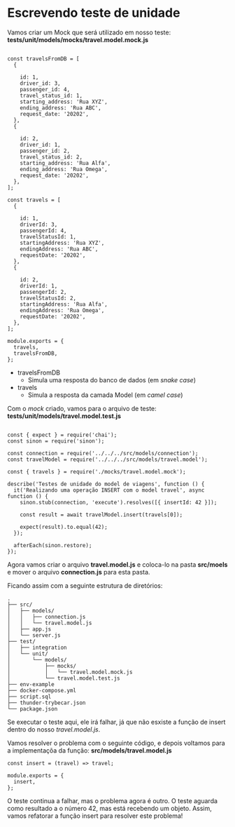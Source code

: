 # Escrevendo teste de unidade

Vamos criar um Mock que será utilizado em nosso teste:
__tests/unit/models/mocks/travel.model.mock.js__
```

const travelsFromDB = [
  {
    
    id: 1,
    driver_id: 3,
    passenger_id: 4,
    travel_status_id: 1,
    starting_address: 'Rua XYZ',
    ending_address: 'Rua ABC',
    request_date: '20202',
  },
  {
    
    id: 2,
    driver_id: 1,
    passenger_id: 2,
    travel_status_id: 2,
    starting_address: 'Rua Alfa',
    ending_address: 'Rua Omega',
    request_date: '20202',
  },
];

const travels = [
  {
    
    id: 1,
    driverId: 3,
    passengerId: 4,
    travelStatusId: 1,
    startingAddress: 'Rua XYZ',
    endingAddress: 'Rua ABC',
    requestDate: '20202',
  },
  {
    
    id: 2,
    driverId: 1,
    passengerId: 2,
    travelStatusId: 2,
    startingAddress: 'Rua Alfa',
    endingAddress: 'Rua Omega',
    requestDate: '20202',
  },
];

module.exports = {
  travels,
  travelsFromDB,
};
```
- travelsFromDB
  - Simula uma resposta do banco de dados (em _snake case_)
- travels
  - Simula a resposta da camada Model (em _camel case_)

Com o _mock_ criado, vamos para o arquivo de teste:
__tests/unit/models/travel.model.test.js__
```

const { expect } = require('chai');
const sinon = require('sinon');

const connection = require('../../../src/models/connection');
const travelModel = require('../../../src/models/travel.model');

const { travels } = require('./mocks/travel.model.mock');

describe('Testes de unidade do model de viagens', function () {
  it('Realizando uma operação INSERT com o model travel', async function () {
    sinon.stub(connection, 'execute').resolves([{ insertId: 42 }]);

    const result = await travelModel.insert(travels[0]);

    expect(result).to.equal(42);
  });

  afterEach(sinon.restore);
});
```

Agora vamos criar o arquivo __travel.model.js__ e coloca-lo na pasta __src/moels__ e mover o arquivo __connection.js__ para esta pasta.

Ficando assim com a seguinte estrutura de diretórios:
```
.
├── src/
│   ├── models/
│   │   ├── connection.js
│   │   └── travel.model.js
│   ├── app.js
│   └── server.js
├── test/
│   ├── integration
│   └── unit/
│       └── models/
│           ├── mocks/
│           │   └── travel.model.mock.js
│           └── travel.model.test.js
├── env-example
├── docker-compose.yml
├── script.sql
├── thunder-trybecar.json
└── package.json
```

Se executar o teste aqui, ele irá falhar, já que não esxiste a função de insert dentro do nosso _travel.model.js_.

Vamos resolver o problema com o seguinte código, e depois voltamos para a implementaçõa da função:
__src/models/travel.model.js__
```
const insert = (travel) => travel;

module.exports = {
  insert,
};
```

O teste continua a falhar, mas o problema agora é outro. O teste aguarda como resultado a o número 42, mas está recebendo um objeto. Assim, vamos refatorar a função insert para resolver este problema!